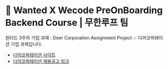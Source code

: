 # 🎊 Wanted X Wecode PreOnBoarding Backend Course | 무한루프 팀

원티드 3주차 기업 과제 :  Deer Corporation Assignment Project
✅ 디어코퍼레이션 기업 과제입니다.

- [디어코퍼레이션 사이트](https://web.deering.co/)
- [디어코퍼레이션 채용공고 링크](https://www.wanted.co.kr/wd/59051)

<br>
<br>
